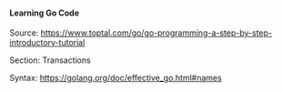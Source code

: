 #### Learning Go Code
Source: https://www.toptal.com/go/go-programming-a-step-by-step-introductory-tutorial

Section: Transactions

Syntax: https://golang.org/doc/effective_go.html#names
